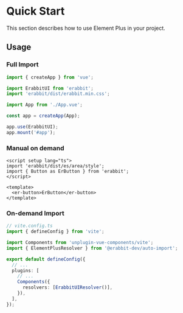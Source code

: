 # Quick Start

This section describes how to use Element Plus in your project.

## Usage

### Full Import

```ts
import { createApp } from 'vue';

import ErabbitUI from 'erabbit';
import 'erabbit/dist/erabbit.min.css';

import App from './App.vue';

const app = createApp(App);

app.use(ErabbitUI);
app.mount('#app');
```

### Manual on demand

```vue
<script setup lang="ts">
import 'erabbit/dist/es/area/style';
import { Button as ErButton } from 'erabbit';
</script>

<template>
  <er-button>ErButton</er-button>
</template>
```

### On-demand Import

```ts
// vite.config.ts
import { defineConfig } from 'vite';

import Components from 'unplugin-vue-components/vite';
import { ElementPlusResolver } from '@erabbit-dev/auto-import';

export default defineConfig({
  // ...
  plugins: [
    // ...
    Components({
      resolvers: [ErabbitUIResolver()],
    }),
  ],
});
```
